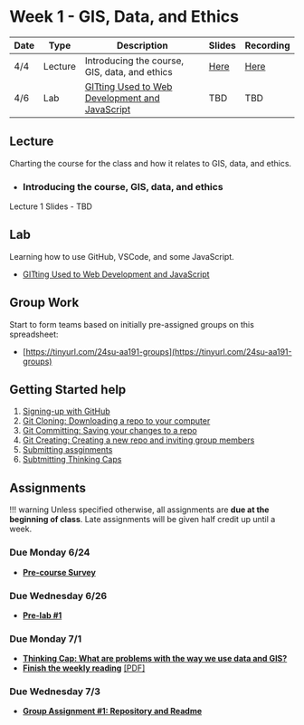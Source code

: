 # Week 1 - GIS, Data, and Ethics

Date|Type|Description|Slides|Recording|
|---|----|-----------|------|---------|
|4/4|Lecture|Introducing the course, GIS, data, and ethics|[Here](https://raw.githubusercontent.com/albertkun/24SU-ASIAAM-191A/main/docs/materials/AA191_S_W1_Lecture_1.pdf)|[Here](https://ucla.zoom.us/rec/share/TV69qIft5rKJmABxoKu2kWGD6mHFkBU7ppcQtyK6zHjftBn0uhHF9mJ10CBDCoAj.30gAp3rFCUQxYxLq)|
|4/6|Lab|[GITting Used to Web Development and JavaScript](../labs/week1/index.md)|TBD|TBD|

## Lecture

Charting the course for the class and how it relates to GIS, data, and ethics.

- ### Introducing the course, GIS, data, and ethics

Lecture 1 Slides - TBD

## Lab

Learning how to use GitHub, VSCode, and some JavaScript.

- [GITting Used to Web Development and JavaScript](../labs/week1/index.md)


## Group Work

Start to form teams based on initially pre-assigned groups on this spreadsheet: 

- [https://tinyurl.com/24su-aa191-groups](https://tinyurl.com/24su-aa191-groups)

## Getting Started help

1. [Signing-up with GitHub](../help/github_sign_up.md)
2. [Git Cloning: Downloading a repo to your computer](../help/git_cloning.md)
3. [Git Committing: Saving your changes to a repo](../help/git_commit.md)
4. [Git Creating: Creating a new repo and inviting group members](../help/git_creating.md)
5. [Submitting assginments](../help/submit.md)
6. [Subtmitting Thinking Caps](../help/thinking_caps.md)
<!-- [Introduction to GIS](./Materials/a_optional_gis.md) -->

## Assignments

!!! warning
    Unless specified otherwise, all assignments are **due at the beginning of class**. Late assignments will be given half credit up until a week.

### Due Monday 6/24
- [**Pre-course Survey**](https://cloud.albertmaps.com/apps/forms/s/tNL9DqDRY8ZQ8gLjZBfixT83)

### Due Wednesday 6/26

- [**Pre-lab #1**](../assignments/week1/prelab.md)

### Due Monday 7/1

- [**Thinking Cap: What are problems with the way we use data and GIS?**](../assignments/week1/thinking_cap.md)
- [**Finish the weekly reading**](../assignments/week1/reading.md) [[PDF]](../materials/readings/An_Introduction_to_Critical_Cartography.pdf)

### Due Wednesday 7/3

<!-- - [**Lab #1: Portfolio**](../assignments/week1/lab_assignment.md) -->
- [**Group Assignment #1: Repository and Readme**](../assignments/week1/group_assignment.md)
<!-- - [Pre-lab](../assignments/week2/prelab.md) -->
